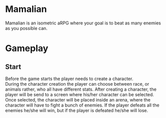 # Mamalian
Mamalian is an isometric aRPG where your goal is to beat as many enemies as you possible can.

# Gameplay
## Start
Before the game starts the player needs to create a character.  
During the character creation the player can choose between race, or animals rather, 
who all have different stats.
After creating a character, the player will be send to a screen where his/her character can be selected.
Once selected, the character will be placed inside an arena, where the character will have to fight a bunch of enemies.
If the player defeats all the enemies he/she will win, but if the player is defeated he/she will lose.
